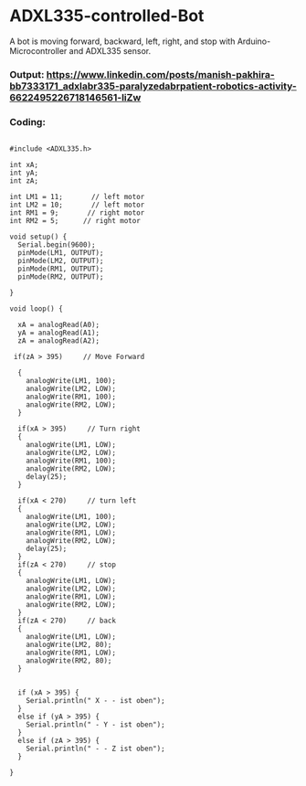 # ADXL335-controlled-Bot
A bot is moving forward, backward, left, right, and stop with Arduino-Microcontroller  and ADXL335 sensor.

### Output: https://www.linkedin.com/posts/manish-pakhira-bb7333171_adxlabr335-paralyzedabrpatient-robotics-activity-6622495226718146561-liZw

### Coding:

```

#include <ADXL335.h>

int xA;
int yA;
int zA;

int LM1 = 11;       // left motor
int LM2 = 10;       // left motor
int RM1 = 9;       // right motor
int RM2 = 5;      // right motor
 
void setup() {
  Serial.begin(9600);
  pinMode(LM1, OUTPUT);
  pinMode(LM2, OUTPUT);
  pinMode(RM1, OUTPUT);
  pinMode(RM2, OUTPUT);

}
 
void loop() {
 
  xA = analogRead(A0);
  yA = analogRead(A1);
  zA = analogRead(A2);
 
 if(zA > 395)     // Move Forward

  {
    analogWrite(LM1, 100);
    analogWrite(LM2, LOW);
    analogWrite(RM1, 100);
    analogWrite(RM2, LOW);
  }
  
  if(xA > 395)     // Turn right
  {
    analogWrite(LM1, LOW);
    analogWrite(LM2, LOW);
    analogWrite(RM1, 100);
    analogWrite(RM2, LOW);
    delay(25);
  }
  
  if(xA < 270)     // turn left
  {
    analogWrite(LM1, 100);
    analogWrite(LM2, LOW);
    analogWrite(RM1, LOW);
    analogWrite(RM2, LOW);
    delay(25);
  } 
  if(zA < 270)     // stop
  {
    analogWrite(LM1, LOW);
    analogWrite(LM2, LOW);
    analogWrite(RM1, LOW);
    analogWrite(RM2, LOW);
  }
  if(zA < 270)     // back
  {
    analogWrite(LM1, LOW);
    analogWrite(LM2, 80);
    analogWrite(RM1, LOW);
    analogWrite(RM2, 80);
  }
  

  if (xA > 395) {
    Serial.println(" X - - ist oben");
  } 
  else if (yA > 395) {
    Serial.println(" - Y - ist oben");
  }
  else if (zA > 395) {
    Serial.println(" - - Z ist oben");
  }
 
}

```
